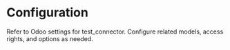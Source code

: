 # Configuration

Refer to Odoo settings for test_connector. Configure related models, access rights, and options as needed.
